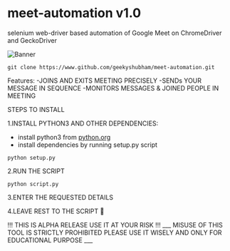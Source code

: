 # meet-automation v1.0
selenium web-driver based automation of Google Meet on ChromeDriver and GeckoDriver

![Banner](https://github.com/geekyshubham/meet-automation/blob/master/images/banner.png)

```
git clone https://www.github.com/geekyshubham/meet-automation.git
```

Features:
-JOINS AND EXITS MEETING PRECISELY
-SENDs YOUR MESSAGE IN SEQUENCE
-MONITORS MESSAGES & JOINED PEOPLE IN MEETING 

STEPS TO INSTALL

1.INSTALL PYTHON3 AND OTHER DEPENDENCIES:

* install python3 from [python.org](www.python.org)
* install dependencies by running setup.py script 

```python setup.py```

2.RUN THE SCRIPT

```python script.py```

3.ENTER THE REQUESTED DETAILS

4.LEAVE REST TO THE SCRIPT 🤗



!!! THIS IS ALPHA RELEASE USE IT AT YOUR RISK !!!
___ MISUSE OF THIS TOOL IS STRICTLY PROHIBITED PLEASE USE IT WISELY AND ONLY FOR EDUCATIONAL PURPOSE ___
